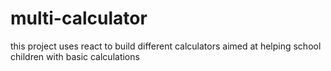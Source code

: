# multi-calculator
this project uses react to build different calculators aimed at helping school children with basic calculations
